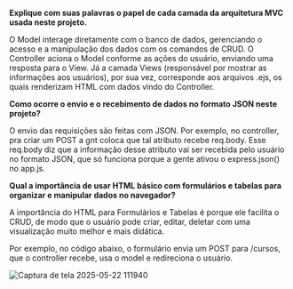 **Explique com suas palavras o papel de cada camada da arquitetura MVC usada neste projeto.**

O Model interage diretamente com o banco de dados, gerenciando o acesso e a manipulação dos dados com os comandos de CRUD. O Controller aciona o Model conforme as ações do usuário, enviando uma resposta para o View. Já a camada Views (responsável por mostrar as informações aos usuários), por sua vez, corresponde aos arquivos .ejs, os quais renderizam HTML com dados vindo do Controller.

**Como ocorre o envio e o recebimento de dados no formato JSON neste projeto?**

O envio das requisições são feitas com JSON. 
Por exemplo, no controller, pra criar um POST a gnt coloca que tal atributo recebe req.body. Esse req.body diz que a informação desse atributo vai ser recebida pelo usuário no formato JSON, que só funciona porque a gente ativou o express.json() no app.js. 

**Qual a importância de usar HTML básico com formulários e tabelas para organizar e manipular dados no navegador?**

A importância do HTML para Formulários e Tabelas é porque ele facilita o CRUD, de modo que o usuário pode criar, editar, deletar com uma visualização muito melhor e mais didática.

Por exemplo, no código abaixo, o formulário envia um POST para /cursos, que o controller recebe, usa o model e redireciona o usuário.

![Captura de tela 2025-05-22 111940](https://github.com/user-attachments/assets/915a6a49-24c9-45fd-8e60-c97e7f4d0f1c)

 

